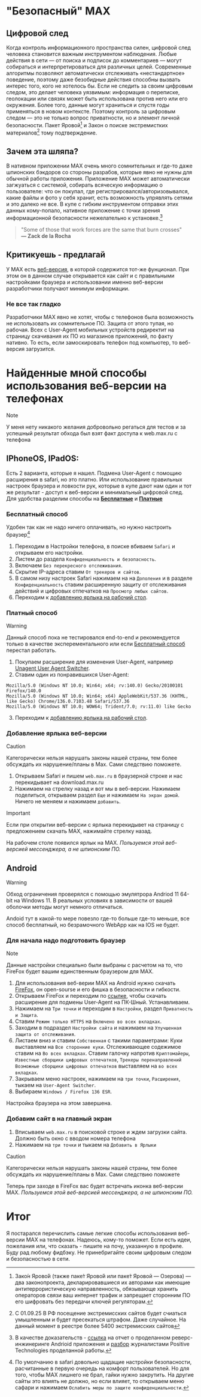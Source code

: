 # "Безопасный" MAX 
## Цифровой след
Когда контроль информационного пространства силен, цифровой след человека становится важным инструментом наблюдения. Любые действия в сети — от поиска и подписок до комментариев — могут собираться и интерпретироваться для различных целей. Современные алгоритмы позволяют автоматически отслеживать «нестандартное» поведение, поэтому даже безобидные действия способны вызвать интерес того, кого не хотелось бы.
Если не следить за своим цифровым следом, это делает человека уязвимым: информация о переписке, геолокации или связях может быть использована против него или его окружения. Более того, данные могут храниться и спустя годы применяться в новом контексте. Поэтому контроль за цифровым следом — это не только вопрос приватности, но и элемент личной безопасности. Пакет Яровой[^3] и Закон о поиске экстремистких материалов[^4] тому подтверждение.
[^3]: Зако́н Ярово́й (также паке́т Ярово́й или паке́т Яровой — Озерова) — два законопроекта, декларировавшиеся их авторами как имеющие антитеррористическую направленность, обязывающе хранить операторов связи ваш интернет трафик и запрещает сторонним ПО его шифровать без передачи ключей регуляторам.
[^4]: С 01.09.25 В РФ посещение экстремисских сайтов будет счиаться умышленным и будет пресекаться штрафом. Даже случайное. На данный момент в реестре более 5400 экстремисских сайтов
## Зачем эта шляпа?
В нативном приложении MAX очень много сомнительных и где-то даже шпионских бэкдоров со стороны разрабов, которые явно не нужны для обычной работы приложения. Приложение MAX может автоматически загжуаться с системой, собирать всяческую информацию о пользователе: что он покупал, где регистрировался/авторизовывался, какие файлы и фото у себя хранит, есть возможность упрявлять сетями и это далеко не все. В купе с гибким инструментом отправки этих данных кому-попало, нативное приложение с точки зрения информационной безопасности нежелательно к установке.[^1]
[^1]: В качестве доказательств - [ссылка](https://web.archive.org/web/20250722084245/https://github.com/ZolManStaff/MAX-deep-analysis-of-the-messenger#expand) на отчет о проделанном реверс-инжинеринге Andrioid приложения и [разбор](https://www.securitylab.ru/blog/personal/paragraph/356059.php) журналистами Positive Technologies проделанной работы.
> "Some of those that work forces are the same that burn crosses"  
> **— Zack de la Rocha**
## Критикуешь - предлагай
У MAX есть [веб-версия](web.max.ru), в которой содержится тот-же фунционал. При этом он в данном случае открывается как сайт и с правильными настройками браузера и использовании именно веб-версии разработчики получают минимум информации.
### Не все так гладко
Разработчики MAX явно не хотят, чтобы с телефонов была возможность не использовать их сомнительное ПО. Защита от этого тупая, но рабочая. Всех с User-Agent мобильных устройств редиректит на страницу скачивания их ПО из магазинов приложений, по факту нативно. То есть, если замоскировать телефон под компьютер, то веб-версия загрузится.
# Найденные мной способы использования веб-версии на телефонах
> [!NOTE]
> У меня нету никакого желания добровольно регаться для тестов и за успешный результат обхода был взят факт доступа к web.max.ru с телефона
## IPhoneOS, IPadOS:
Есть 2 варианта, которые я нашел. Подмена User-Agent с помощию расширения в safari, но это платно.
Или использование правильных настроек браузера и ловкости рук, которые в купе дают нам один и тот же результат - доступ к веб-версии и минимальный цифровой след. Для удобства разделим способы на [**Бесплатные**](#Бесплатный-способ) и [**Платные**](#Платный-способ)
### Бесплатный способ
Удобен так как не надо ничего оплачивать, но нужно настроить браузер[^2]
[^2]: По умолчанию в safari довольно щадащие настройки безопасности, расчитанные в первую очередь на комфорт пользователей. Но для того, чтобы MAX лишнего не брал, гайки нужно закрутить. На другие сайты это влиять не должно, но если влияет, то открываем меню сафари и нажимаем `Ослабить меры по защите конфиденциальности`. 

1. Переходим в Настройки телефона, в поиске вбиваем `Safari` и открываем его настройки.
2. Листем до раздела `Конфиденциальность и безопасность`.
3. Включаем `Без перекресного отслеживания`.
4. Скрытие IP-адреса ставим `От трекеров и сайтов`.
5. В самом низу настроек Safari нажимаем на на `Дополения` и в разделе `Конфиденциальность` ставим расширенную защиту от отслеживания действий и цифровых отпечатков на `Просмотр любых сайтов`.
6. Переходим к [добавлению ярлыка на рабочий стол](#Добавление-ярлыка-веб-версии).

### Платный способ
>[!WARNING]
> Данный способ пока не тестировался end-to-end и рекомендуется только в качестве эксперементального или если [Бесплатный способ](#Бесплатный-способ) перестал работать.

1. Покупаем расширение для изменения User-Agent, например [Unagent User Agent Switcher](https://apps.apple.com/ru/app/unagent-user-agent-switcher/id6448220941).
2. Ставим один из понравившихся User-Agent:
  ```
  Mozilla/5.0 (Windows NT 10.0; Win64; x64; rv:140.0) Gecko/20100101 Firefox/140.0
  Mozilla/5.0 (Windows NT 10.0; Win64; x64) AppleWebKit/537.36 (KHTML, like Gecko) Chrome/136.0.7103.48 Safari/537.36
  Mozilla/5.0 (Windows NT 10.0; WOW64; Trident/7.0; rv:11.0) like Gecko
```
3. Переходим к [добавлению ярлыка на рабочий стол](#Добавление-ярлыка-веб-версии).


### Добавление ярлыка веб-версии
> [!CAUTION]
> Категорически нельзя нарушать законы нашей страны, тем более обсуждать их нарушение/планы в Max. Сами следствию поможете.

1. Открываем Safari и пишем `web.max.ru` в браузерной строке и нас перекидывает на download.max.ru
2. Нажимаем на стрелку назад и вот мы в веб-версии. Нажимаем поделиться, открываем раздел `Еще` и нажимаем `На экран домой`. Ничего не меняем и нажимаем `добавить`.
> [!IMPORTANT]
> Если при открытии веб-версии с ярлыка перекидывет на страницу с предложением скачать MAX, нажимайте стрелку назад.

На рабочем столе появился ярлык на MAX. *Пользуемся этой веб-версией мессенджера, а не шпионским ПО.*

## Android
> [!WARNING]
> Обход ограничения проверялся с помощью эмулятрора Andriod 11 64-bit на Windows 11. В реальных условиях в зависимости от вашей оболочки методы могут немного отличаться.

Andoid тут в какой-то мере повезло где-то больше где-то меньше, все способ бесплатный, но безрамочного WebApp как на IOS не будет.
### Для начала надо подготовить браузер
> [!NOTE]
> Данные настройки специально были выбраны с расчетом на то, что FireFox будет вашим единственным браузером для MAX.

1. Для использования веб-верии MAX на Android нужно скачать [FireFox](https://play.google.com/store/apps/details?id=org.mozilla.firefox), он open-sourse и его фишка в безопасности и гибкости.
2. Открываем FireFox и переходим по [ссылке](https://play.google.com/store/apps/details?id=org.mozilla.firefox), чтобы скачать расширение для подмены User-Agent на ПК-Шный. Устанавливаем.
4. Нажимаем на `Три точки` и переходим в `Настройки`, раздел `Приватность и Защита`.
5. Ставим `Режим только HTTPS` на `Включено во всех вкладках`.
6. Заходим в подраздел `Настройки сайта` и нажимаем на `Улучшенная защита от отслеживания`.
7. Листаем вниз и ставим `Cобственная` с такими параметрами:
   Куки выставляем на `Все сторонние куки`.
   Отслеживающее содежимое ставим на `Во всех вкладках`.
   Ставим галочку напротив `Криптомайеры`, `Известные сборщики цифровых отпечатков`, `Трекеры перенаправлений`
   `Возможные сборщики цифровых отпечатков` выставляем на `во всех вкладках`.
8. Закрываем меню настроек, нажимаем на `три точки`, `Расширения`, тыкаем на `User-Agent Switcher`.
9. Выбираем `Windows / Firefox 136 ESR`.

Настройка браузера на этом завершена.

### Добавим сайт в на главный экран

1. Вписываем `web.max.ru` в поисковой строке и ждем загрузки сайта. Должно быть окно с вводом номера телефона
2. Нажимаем на `три точки` и тыкаем на `Добавить в Ярлыки`

> [!CAUTION]
> Категорически нельзя нарушать законы нашей страны, тем более обсуждать их нарушение/планы в Max. Сами следствию поможете
> 
Теперь при заходе в FireFox вас будет встречать иконка веб-версии MAX. *Пользуемся этой веб-версией мессенджера, а не шпионским ПО.*

# Итог
Я постарался перечислить самые легкие способы использования веб-версии MAX на телефонах. Надеюсь, кому-то поможет. 
Если есть идеи, пожелания или, что сказать - пишите на почу, указанную в профиле. Буду рад любому фидбэку.
Не принебригайте своим цифровым следом и безопасностью в сети.
